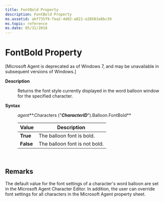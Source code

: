 ```yaml
---
title: FontBold Property
description: FontBold Property
ms.assetid: abf735f9-fea2-4d02-a821-e28583a8bc39
ms.topic: reference
ms.date: 05/31/2018
---
```


# FontBold Property

\[Microsoft Agent is deprecated as of Windows 7, and may be unavailable in subsequent versions of Windows.\]

<dl> <dt>

<span id="Description"></span><span id="description"></span><span id="DESCRIPTION"></span>**Description**
</dt> <dd>

Returns the font style currently displayed in the word balloon window for the specified character.

</dd> <dt>

<span id="Syntax"></span><span id="syntax"></span><span id="SYNTAX"></span>**Syntax**
</dt> <dd>

*agent***.Characters ("***CharacterID***").Balloon.FontBold**



| Value     | Description                   |
|-----------|-------------------------------|
| **True**  | The balloon font is bold.     |
| **False** | The balloon font is not bold. |



 

</dd> </dl>

## Remarks

The default value for the font settings of a character's word balloon are set in the Microsoft Agent Character Editor. In addition, the user can override font settings for all characters in the Microsoft Agent property sheet.

 

 




